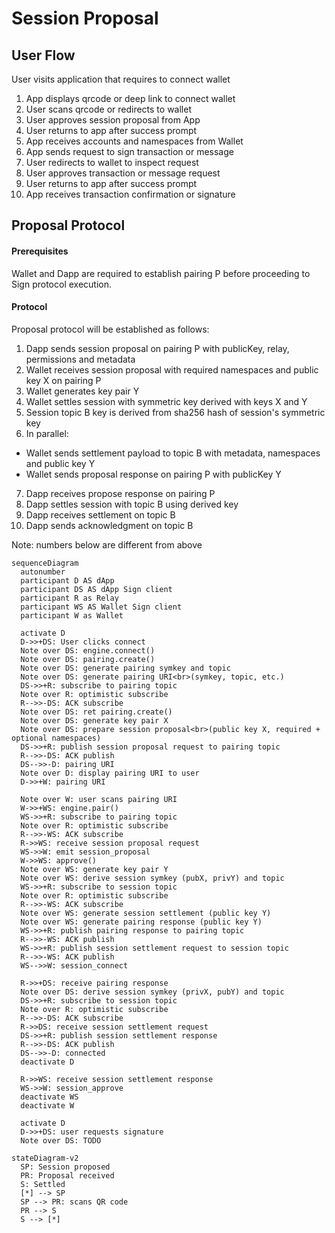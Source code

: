 # Session Proposal

## User Flow

User visits application that requires to connect wallet

1. App displays qrcode or deep link to connect wallet
2. User scans qrcode or redirects to wallet
3. User approves session proposal from App
4. User returns to app after success prompt
5. App receives accounts and namespaces from Wallet
6. App sends request to sign transaction or message
7. User redirects to wallet to inspect request
8. User approves transaction or message request
9. User returns to app after success prompt
10. App receives transaction confirmation or signature

## Proposal Protocol

#### Prerequisites
Wallet and Dapp are required to establish pairing P before proceeding to Sign protocol execution.


#### Protocol

Proposal protocol will be established as follows:

1. Dapp sends session proposal on pairing P with publicKey, relay, permissions and metadata
2. Wallet receives session proposal with required namespaces and public key X on pairing P
3. Wallet generates key pair Y
4. Wallet settles session with symmetric key derived with keys X and Y
5. Session topic B key is derived from sha256 hash of session's symmetric key 
6. In parallel:
  * Wallet sends settlement payload to topic B with metadata, namespaces and public key Y
  * Wallet sends proposal response on pairing P with publicKey Y 
7. Dapp receives propose response on pairing P
8. Dapp settles session with topic B using derived key
9. Dapp receives settlement on topic B
10. Dapp sends acknowledgment on topic B

Note: numbers below are different from above

```mermaid
sequenceDiagram
  autonumber
  participant D AS dApp
  participant DS AS dApp Sign client
  participant R as Relay
  participant WS AS Wallet Sign client
  participant W as Wallet

  activate D
  D->>+DS: User clicks connect
  Note over DS: engine.connect()
  Note over DS: pairing.create()
  Note over DS: generate pairing symkey and topic
  Note over DS: generate pairing URI<br>(symkey, topic, etc.)
  DS->>+R: subscribe to pairing topic
  Note over R: optimistic subscribe
  R-->>-DS: ACK subscribe
  Note over DS: ret pairing.create()
  Note over DS: generate key pair X
  Note over DS: prepare session proposal<br>(public key X, required + optional namespaces)
  DS->>+R: publish session proposal request to pairing topic
  R-->>-DS: ACK publish
  DS-->>-D: pairing URI
  Note over D: display pairing URI to user
  D->>+W: pairing URI

  Note over W: user scans pairing URI
  W->>+WS: engine.pair()
  WS->>+R: subscribe to pairing topic
  Note over R: optimistic subscribe
  R-->>-WS: ACK subscribe
  R->>WS: receive session proposal request
  WS->>W: emit session_proposal
  W->>WS: approve()
  Note over WS: generate key pair Y
  Note over WS: derive session symkey (pubX, privY) and topic
  WS->>+R: subscribe to session topic
  Note over R: optimistic subscribe
  R-->>-WS: ACK subscribe
  Note over WS: generate session settlement (public key Y)
  Note over WS: generate pairing response (public key Y)
  WS->>+R: publish pairing response to pairing topic
  R-->>-WS: ACK publish
  WS->>+R: publish session settlement request to session topic
  R-->>-WS: ACK publish
  WS-->>W: session_connect

  R->>+DS: receive pairing response
  Note over DS: derive session symkey (privX, pubY) and topic
  DS->>+R: subscribe to session topic
  Note over R: optimistic subscribe
  R-->>-DS: ACK subscribe
  R->>DS: receive session settlement request
  DS->>+R: publish session settlement response
  R-->>-DS: ACK publish
  DS-->>-D: connected
  deactivate D

  R->>WS: receive session settlement response
  WS->>W: session_approve
  deactivate WS
  deactivate W

  activate D
  D->>+DS: user requests signature
  Note over DS: TODO
```

```mermaid
stateDiagram-v2
  SP: Session proposed
  PR: Proposal received
  S: Settled
  [*] --> SP
  SP --> PR: scans QR code
  PR --> S
  S --> [*]
```
